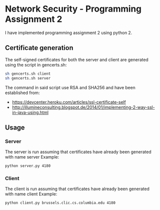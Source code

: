# Network Security - Programming Assignment 2

I have implemented programming assignment 2 using python 2.

## Certificate generation
The self-signed certificates for both the server and client are generated using the
script in gencerts.sh:
```sh
sh gencerts.sh client
sh gencerts.sh server
```
The command in said script use RSA and SHA256 and have been established from:
* https://devcenter.heroku.com/articles/ssl-certificate-self
* http://illumineconsulting.blogspot.de/2014/01/implementing-2-way-ssl-in-java-using.html

## Usage
### Server
The server is run assuming that certificates have already been generated with name server
Example:
```sh
python server.py 4180
```

### Client
The client is run assuming that certificates have already been generated with name client
Example:
```sh
python client.py brussels.clic.cs.columbia.edu 4180
```

